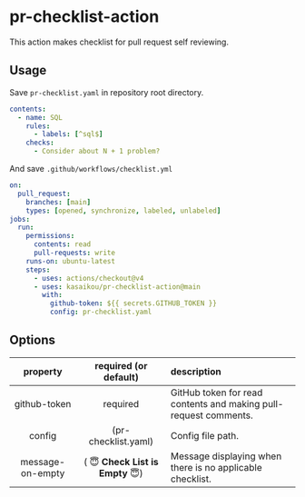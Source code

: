 # pr-checklist-action


This action makes checklist for pull request self reviewing.

## Usage

Save `pr-checklist.yaml` in repository root directory.

```yaml
contents:
  - name: SQL
    rules:
      - labels: [^sql$]
    checks:
      - Consider about N + 1 problem?
```

And save `.github/workflows/checklist.yml`

```yaml
on:
  pull_request:
    branches: [main]
    types: [opened, synchronize, labeled, unlabeled]
jobs:
  run:
    permissions:
      contents: read
      pull-requests: write
    runs-on: ubuntu-latest
    steps:
      - uses: actions/checkout@v4
      - uses: kasaikou/pr-checklist-action@main
        with:
          github-token: ${{ secrets.GITHUB_TOKEN }}
          config: pr-checklist.yaml
```

## Options

| property | required (or default) | description
| :--: | :--: | :--
| github-token | required | GitHub token for read contents and making pull-request comments.
| config | (pr-checklist.yaml) | Config file path.
| message-on-empty | ( :innocent: **Check List is Empty** :innocent:) | Message displaying when there is no applicable checklist.
